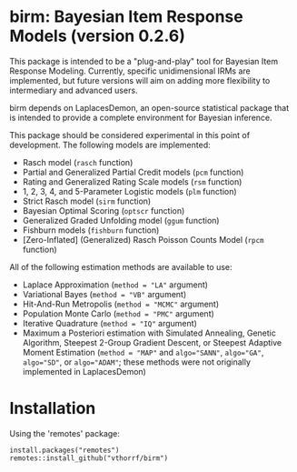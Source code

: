 birm: Bayesian Item Response Models (version 0.2.6)
=============

This package is intended to be a "plug-and-play" tool for Bayesian Item Response Modeling. Currently, specific unidimensional IRMs are implemented, but future versions will aim on adding more flexibility to intermediary and advanced users.

birm depends on LaplacesDemon, an open-source statistical package that is intended to provide a complete environment for Bayesian inference.

This package should be considered experimental in this point of development. The following models are implemented:

* Rasch model (`rasch` function)
* Partial and Generalized Partial Credit models (`pcm` function)
* Rating and Generalized Rating Scale models (`rsm` function)
* 1, 2, 3, 4, and 5-Parameter Logistic models (`plm` function)
* Strict Rasch model (`sirm` function)
* Bayesian Optimal Scoring (`optscr` function)
* Generalized Graded Unfolding model (`ggum` function)
* Fishburn models (`fishburn` function)
* [Zero-Inflated] (Generalized) Rasch Poisson Counts Model (`rpcm` function)

All of the following estimation methods are available to use:

* Laplace Approximation (`method = "LA"` argument)
* Variational Bayes (`method = "VB"` argument)
* Hit-And-Run Metropolis (`method = "MCMC"` argument)
* Population Monte Carlo (`method = "PMC"` argument)
* Iterative Quadrature (`method = "IQ"` argument)
* Maximum a Posteriori estimation with Simulated Annealing, Genetic Algorithm, Steepest 2-Group Gradient Descent, or Steepest Adaptive Moment Estimation (`method = "MAP"` and `algo="SANN"`, `algo="GA"`, `algo="SD"`, or `algo="ADAM"`; these methods were not originally implemented in LaplacesDemon)

# Installation #

Using the 'remotes' package:

    install.packages("remotes")
    remotes::install_github("vthorrf/birm")
